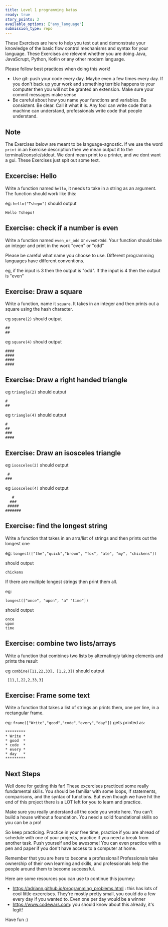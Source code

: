 ```yaml
---
title: Level 1 programming katas
ready: true
story_points: 3
available_options: ["any_language"]
submission_type: repo
---
```


These Exercises are here to help you test out and demonstrate your knowledge of the basic flow control mechanisms and syntax for your language. These Exercises are relevent whether you are doing Java, JavaScrupt, Python, Kotlin or any other modern language.

Please follow best practices when doing this work!

- Use git: push your code every day. Maybe even a few times every day. If you don't back up your work and something terrible happens to your computer then you will not be granted an extension. Make sure your commit messages make sense
- Be careful about how you name your functions and variables. Be consistent. Be clear. Call it what it is. Any fool can write code that a machine can understand, professionals write code that people understand.

## Note

The Exercises below are meant to be language-agnostic. If we use the word `print` in an Exercise description then we mean output it to the terminal/console/stdout. We dont mean print to a printer, and we dont want a gui. These Exercises just spit out some text.

## Excercise: Hello

Write a function named `hello`, it needs to take in a string as an argument. The function should work like this:

eg: `hello("Tshepo")` should output

```
Hello Tshepo!
```

## Exercise: check if a number is even

Write a function named `even_or_odd` or `evenOrOdd`. Your function should take an integer and print in the work "even" or "odd"

Please be careful what name you choose to use. Different programming languages have different conventions.

eg, if the input is 3 then the output is "odd". If the input is 4 then the output is "even"

## Exercise: Draw a square

Write a function, name it `square`. It takes in an integer and then prints out a square using the hash character.

eg `square(2)` should output

```
##
##
```

eg `square(4)` should output

```
####
####
####
####
```

## Exercise: Draw a right handed triangle

eg `triangle(2)` should output

```
#
##
```

eg `triangle(4)` should output

```
#
##
###
####
```

## Exercise: Draw an isosceles triangle

eg `isosceles(2)` should output

```
 #
###
```

eg `isosceles(4)` should output

```
   #
  ###
 #####
#######
```

## Exercise: find the longest string

Write a function that takes in an arra/list of strings and then prints out the longest one

eg: `longest(["the","quick","brown", "fox", "ate", "my", "chickens"])`

should output

```
chickens
```

If there are multiple longest strings then print them all.

eg:

`longest(["once", "upon", "a" "time"])`

should output

```
once
upon
time
```

## Exercise: combine two lists/arrays

Write a function that combines two lists by alternatingly taking elements and prints the result

eg `combine([11,22,33], [1,2,3])` should output

```
 [11,1,22,2,33,3]
```

## Exercise: Frame some text

Write a function that takes a list of strings an prints them, one per line, in a rectangular frame.

eg: `frame(["Write","good","code","every","day"])` gets printed as:

```
*********
* Write *
* good  *
* code  *
* every *
* day   *
*********
```

## Next Steps

Well done for getting this far! These excercises practiced some really fundamental skills. You should be familiar with some loops, if statements, comparisons, and the syntax of functions. But even though we have hit the end of this project there is a LOT left for you to learn and practice.

Make sure you really understand all the code you wrote here. You can't build a house without a foundation. You need a solid foundational skills so you can be a pro!

So keep practicing. Practice in your free time, practice if you are ahread of schedule with one of your projects, practice if you need a break from another task. Push yourself and be awesome! You can even practice with a pen and paper if you don't have access to a computer at home.

Remember that you are here to become a professional! Professionals take ownership of their own learning and skills, and professionals help the people around them to become successful.

Here are some resources you can use to continue this journey:

- https://adriann.github.io/programming_problems.html : this has lots of cool little excercises. They're mostly pretty small, you could do a few every day if you wanted to. Even one per day would be a winner
- https://www.codewars.com: you should know about this already, it's legit!

Have fun :)
